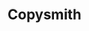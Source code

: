 ---
blog: https://copysmith.ai/blog
facebook: https://facebook.com/copysmithai
instagram: https://instagram.com/copysmithai
linkedin: https://linkedin.com/company/copysmith
logohandle: copysmithai
sort: copysmith
title: Copysmith
twitter: https://x.com/copysmith_ai
website: https://copysmith.ai/
youtube: https://youtube.com/channel/UC5Uo07447ovb_LuEyUGOErw
---